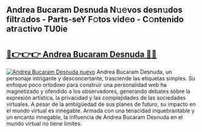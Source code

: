 ## Andrea Bucaram Desnuda N𝚞𝚎vos desn𝚞dos filtr𝚊dos - Parts-seY F𝚘tos vid𝚎o - C𝚘ntenido atr𝚊ctivo TU0ie

# <h2><a href="http://mb7d6rb.tromn.icu/?c=Andrea+Bucaram+Desnuda">🔗👉👉👉 Andrea Bucaram Desnuda 🔗🔗</a></h2>

[![Andrea Bucaram Desnuda nuevo](https://i.imgur.com/pEAQMta.gif)](http://mb7d6rb.tromn.icu/?c=Andrea+Bucaram+Desnuda)
Andrea Bucaram Desnuda, un personaje intrigante y desconcertante, trasciende las etiquetas simples. Su enfoque poco ortodoxo para construir una personalidad web ha magnetizado y ofendido a los observadores, generando debates sobre la expresión artística, la privacidad y las complejidades de las sociedades virtuales. A pesar de la ambigüedad de sus planes de futuro, su impacto en el mundo virtual es innegable. Armada con una tenacidad inquebrantable y un encanto innegable, la influencia de Andrea Bucaram Desnuda en el mundo virtual no tiene límites.
